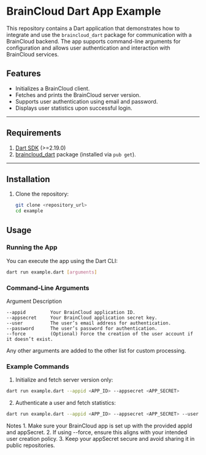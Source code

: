 # BrainCloud Dart App Example

This repository contains a Dart application that demonstrates how to integrate and use the `braincloud_dart` package for communication with a BrainCloud backend. The app supports command-line arguments for configuration and allows user authentication and interaction with BrainCloud services.

## Features

- Initializes a BrainCloud client.
- Fetches and prints the BrainCloud server version.
- Supports user authentication using email and password.
- Displays user statistics upon successful login.

---

## Requirements

1. [Dart SDK](https://dart.dev/get-dart) (>=2.19.0)
2. [braincloud_dart](https://pub.dev/packages/braincloud_dart) package (installed via `pub get`).

---

## Installation

1. Clone the repository:
   ```bash
   git clone <repository_url>
   cd example


## Usage

### Running the App

You can execute the app using the Dart CLI:
```bash
dart run example.dart [arguments]
```

### Command-Line Arguments
Argument Description
```
--appid 	    Your BrainCloud application ID.
--appsecret 	Your BrainCloud application secret key.
--user 	        The user’s email address for authentication.
--password 	    The user’s password for authentication.
--force 	    (Optional) Force the creation of the user account if it doesn’t exist.
```
Any other arguments are added to the other list for custom processing.


### Example Commands
1.	Initialize and fetch server version only:

```bash
dart run example.dart --appid <APP_ID> --appsecret <APP_SECRET>
```

2.	Authenticate a user and fetch statistics:
```bash
dart run example.dart --appid <APP_ID> --appsecret <APP_SECRET> --user <USER_EMAIL> --password <PASSWORD>
```


Notes
	1.	Make sure your BrainCloud app is set up with the provided appId and appSecret.
	2.	If using --force, ensure this aligns with your intended user creation policy.
	3.	Keep your appSecret secure and avoid sharing it in public repositories.